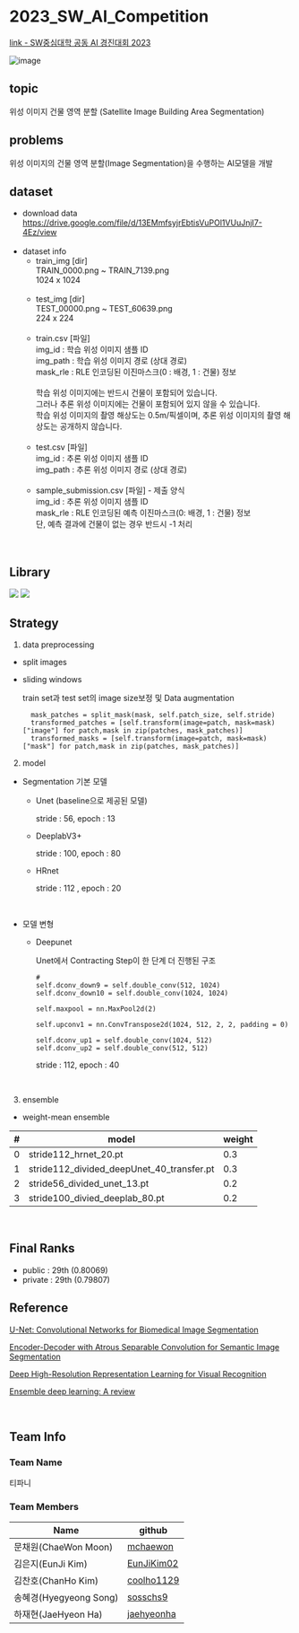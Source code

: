 # 2023_SW_AI_Competition
[link - SW중심대학 공동 AI 경진대회 2023](https://dacon.io/competitions/official/236092/overview/description)

![image](https://github.com/mobuktodae/2023_SW_AI_Competition/assets/87495422/11a242d4-d820-4a6b-9794-420526138331)


## topic
위성 이미지 건물 영역 분할 (Satellite Image Building Area Segmentation)

## problems
위성 이미지의 건물 영역 분할(Image Segmentation)을 수행하는 AI모델을 개발
<br>

## dataset
- download data<br>
  https://drive.google.com/file/d/13EMmfsyjrEbtisVuPOl1VUuJnjI7-4Ez/view<br><br>
- dataset info<br>
  - train_img [dir]<br>
  TRAIN_0000.png ~ TRAIN_7139.png<br>
  1024 x 1024<br><br>
  - test_img [dir]<br>
  TEST_00000.png ~ TEST_60639.png<br>
  224 x 224<br><br>
  - train.csv [파일]<br>
  img_id : 학습 위성 이미지 샘플 ID<br>
  img_path : 학습 위성 이미지 경로 (상대 경로)<br>
  mask_rle : RLE 인코딩된 이진마스크(0 : 배경, 1 : 건물) 정보<br><br>
  학습 위성 이미지에는 반드시 건물이 포함되어 있습니다.<br>
  그러나 추론 위성 이미지에는 건물이 포함되어 있지 않을 수 있습니다.<br>
  학습 위성 이미지의 촬영 해상도는 0.5m/픽셀이며, 추론 위성 이미지의 촬영 해상도는 공개하지 않습니다.<br><br>
  - test.csv [파일]<br>
  img_id : 추론 위성 이미지 샘플 ID<br>
  img_path : 추론 위성 이미지 경로 (상대 경로)<br><br>
  - sample_submission.csv [파일] - 제출 양식<br>
  img_id : 추론 위성 이미지 샘플 ID<br>
  mask_rle : RLE 인코딩된 예측 이진마스크(0: 배경, 1 : 건물) 정보<br>
  단, 예측 결과에 건물이 없는 경우 반드시 -1 처리<br>
  <br><br>

## Library
<img src="https://img.shields.io/badge/python-3.10.1-3776AB"/>  <img src="https://img.shields.io/badge/pytorch-1.10.1-EE4C2C"/> 
<br>


## Strategy
1. data preprocessing
- split images
- sliding windows
  
  train set과 test set의 image size보정 및 Data augmentation

  ``` patches = split_image(image, self.patch_size, self.stride)
    mask_patches = split_mask(mask, self.patch_size, self.stride)
    transformed_patches = [self.transform(image=patch, mask=mask)["image"] for patch,mask in zip(patches, mask_patches)]
    transformed_masks = [self.transform(image=patch, mask=mask)["mask"] for patch,mask in zip(patches, mask_patches)]
  ```


2. model
- Segmentation 기본 모델
  
  - Unet (baseline으로 제공된 모델)
    
    stride : 56, epoch : 13
  - DeeplabV3+
    
    stride : 100,  epoch : 80
  - HRnet
    
    stride : 112 , epoch : 20
<br>

- 모델 변형 
  - Deepunet
    
    Unet에서 Contracting Step이 한 단계 더 진행된 구조  
    ```
    # 
    self.dconv_down9 = self.double_conv(512, 1024)
    self.dconv_down10 = self.double_conv(1024, 1024)    
  
    self.maxpool = nn.MaxPool2d(2)
  
    self.upconv1 = nn.ConvTranspose2d(1024, 512, 2, 2, padding = 0)       
  
    self.dconv_up1 = self.double_conv(1024, 512)
    self.dconv_up2 = self.double_conv(512, 512)
  
    ```
    
    stride : 112, epoch : 40

<br>    

3. ensemble
- weight-mean ensemble

#|model|weight
|--|---|---|
|0|stride112_hrnet_20.pt|0.3|
|1|stride112_divided_deepUnet_40_transfer.pt|0.3|
|2|stride56_divided_unet_13.pt|0.2|
|3|stride100_divied_deeplab_80.pt|0.2|

<br>

## Final Ranks
- public : 29th (0.80069)
- private : 29th (0.79807)


## Reference
[U-Net: Convolutional Networks for Biomedical Image Segmentation](https://arxiv.org/abs/1505.04597)

[Encoder-Decoder with Atrous Separable Convolution for Semantic Image Segmentation](https://arxiv.org/abs/1802.02611)

[Deep High-Resolution Representation Learning for Visual Recognition](https://arxiv.org/abs/1908.07919)

[Ensemble deep learning: A review](https://arxiv.org/abs/2104.02395)

<br>

## Team Info
### Team Name
티파니
### Team Members
Name|github|
|---|---|
| 문채원(ChaeWon Moon) | [mchaewon](https://github.com/mchaewon) |
| 김은지(EunJi Kim) | [EunJiKim02](https://github.com/EunJiKim02) |
| 김찬호(ChanHo Kim) | [coolho1129](https://github.com/coolho1129) |
| 송혜경(Hyegyeong Song) | [sosschs9](https://github.com/sosschs9) |
| 하재현(JaeHyeon Ha) | [jaehyeonha](https://github.com/jaehyeonha) |




